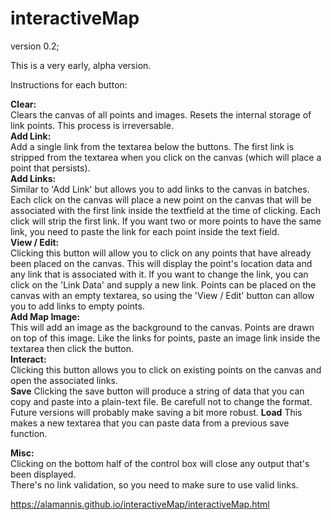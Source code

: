 # interactiveMap
version 0.2;

This is a very early, alpha version.

Instructions for each button:

**Clear:**  
  Clears the canvas of all points and images. Resets the internal storage of link points. This process is irreversable.  
**Add Link:**  
  Add a single link from the textarea below the buttons. The first link is stripped from the textarea when you click on the canvas (which will place a point that persists).  
**Add Links:**  
  Similar to 'Add Link' but allows you to add links to the canvas in batches. Each click on the canvas will place a new point on the canvas that will be associated with the first link inside the textfield at the time of clicking. Each click will strip the first link. If you want two or more points to have the same link, you need to paste the link for each point inside the text field.  
**View / Edit:**  
  Clicking this button will allow you to click on any points that have already been placed on the canvas. This will display the point's location data and any link that is associated with it. If you want to change the link, you can click on the 'Link Data' and supply a new link. Points can be placed on the canvas with an empty textarea, so using the 'View / Edit' button can allow you to add links to empty points.  
**Add Map Image:**  
  This will add an image as the background to the canvas. Points are drawn on top of this image. Like the links for points, paste an image link inside the textarea then click the button.  
**Interact:**  
  Clicking this button allows you to click on existing points on the canvas and open the associated links.    
**Save**
  Clicking the save button will produce a string of data that you can copy and paste into a plain-text file. Be carefull not to change the format. Future versions will probably make saving a bit more robust.
**Load**
  This makes a new textarea that you can paste data from a previous save function.

**Misc:**  
  Clicking on the bottom half of the control box will close any output that's been displayed.  
  There's no link validation, so you need to make sure to use valid links.  

<https://alamannis.github.io/interactiveMap/interactiveMap.html>

